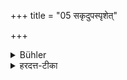 +++
title = "05 सकृदुपस्पृशेत्"

+++

<details><summary>Bühler</summary>

5. He shall then touch (his lips) once (with the three middle fingers).
</details>

<details><summary>हरदत्त-टीका</summary>

## सूत्रम्
सकृदुपस्पृशेत् ॥ ५ ॥  
## टिप्पनी
मध्यमाभिस्तिसृभिरङ्गुलीभिरोष्ठौ ॥ ५ ॥
</details>
